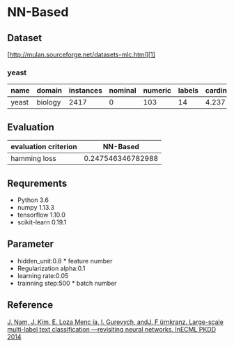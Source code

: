 ﻿# NN-Based
## Dataset
[http://mulan.sourceforge.net/datasets-mlc.html][1]

### yeast
|name | domain | instances |nominal	|numeric|labels|cardinality	|density|distinct|
| ------ | ------ | ------ |------ |------ |------ |------ |------ |------ |
| yeast| biology | 2417	 |0|103	|14|4.237|0.303	|198|

## Evaluation
|evaluation criterion |NN-Based |
| ------ | ------ | 
| hamming loss| 0.247546346782988 |

## Requrements
- Python 3.6
- numpy 1.13.3
- tensorflow 1.10.0
- scikit-learn 0.19.1

## Parameter
- hidden_unit:0.8 * feature number
- Regularization alpha:0.1
- learning rate:0.05
- trainning step:500 * batch number

## Reference
[J. Nam, J. Kim, E. Loza Menc ́ıa, I. Gurevych, andJ. F ̈urnkranz. Large-scale multi-label text classification —revisiting neural networks. InECML PKDD 2014][2]


  [1]: http://mulan.sourceforge.net/datasets-mlc.html
  [2]: https://link.springer.com/chapter/10.1007/978-3-662-44851-9_28






